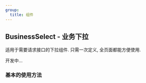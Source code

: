 ```yaml
---
group:
  title: 组件
---
```


## BusinessSelect - 业务下拉

适用于需要请求接口的下拉组件. 只需一次定义, 全页面都能方便使用.

开发中...

### 基本的使用方法

<!-- <code src="./basic/index.tsx"></code> -->
